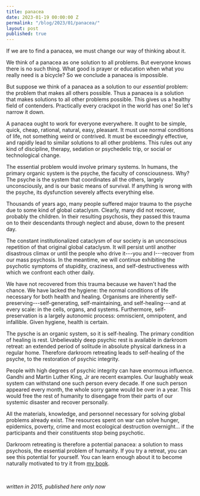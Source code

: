 ```yaml
---
title: panacea
date: 2023-01-19 00:00:00 Z
permalink: "/blog/2023/01/panacea/"
layout: post
published: true
---
```


If we are to find a panacea, we must change our way of thinking about it.

We think of a panacea as one solution to all problems. But everyone knows there is no such thing. What good is prayer or education when what you really need is a bicycle? So we conclude a panacea is impossible.

But suppose we think of a panacea as a solution to our _essential_ problem: the problem that makes all others possible. Thus a panacea is a solution that makes solutions to all other problems possible. This gives us a healthy field of contenders. Practically every crackpot in the world has one! So let's narrow it down.

A panacea ought to work for everyone everywhere. It ought to be simple, quick, cheap, rational, natural, easy, pleasant. It must use normal conditions of life, not something weird or contrived. It must be exceedingly effective, and rapidly lead to similar solutions to all other problems. This rules out any kind of discipline, therapy, sedation or psychedelic trip, or social or technological change.

The essential problem would involve primary systems. In humans, the primary organic system is the psyche, the faculty of consciousness. Why? The psyche is the system that coordinates all the others, largely unconsciously, and is our basic means of survival. If anything is wrong with the psyche, its dysfunction severely affects everything else.

Thousands of years ago, many people suffered major trauma to the psyche due to some kind of global cataclysm. Clearly, many did not recover, probably the children. In their resulting psychosis, they passed this trauma on to their descendants through neglect and abuse, down to the present day.

The constant institutionalized cataclysm of our society is an unconscious repetition of that original global cataclysm. It will persist until another disastrous climax or until the people who drive it---you and I---recover from our mass psychosis. In the meantime, we will continue exhibiting the psychotic symptoms of stupidity, craziness, and self-destructiveness with which we confront each other daily.

We have not recovered from this trauma because we haven't had the chance. We have lacked the hygiene: the normal conditions of life necessary for both health and healing. Organisms are inherently self-preserving---self-generating, self-maintaining, and self-healing---and at every scale: in the cells, organs, and systems. Furthermore, self-preservation is a largely autonomic process: omniscient, omnipotent, and infallible. Given hygiene, health is certain.

The pysche is an organic system, so it is self-healing. The primary condition of healing is rest. Unbelievably deep psychic rest is available in darkroom retreat: an extended period of solitude in absolute physical darkness in a regular home. Therefore darkroom retreating leads to self-healing of the psyche, to the restoration of psychic integrity.

People with high degrees of psychic integrity can have enormous influence. Gandhi and Martin Luther King, Jr are recent examples. Our laughably weak system can withstand one such person every decade. If one such person appeared every month, the whole sorry game would be over in a year. This would free the rest of humanity to disengage from their parts of our systemic disaster and recover personally.

All the materials, knowledge, and personnel necessary for solving global problems already exist. The resources spent on war can solve hunger, epidemics, poverty, crime and most ecological destruction overnight... if the participants and their constituents stop being psychotic.

Darkroom retreating is therefore a potential panacea: a solution to mass psychosis, the essential problem of humanity. If you try a retreat, you can see this potential for yourself. You can learn enough about it to become naturally motivated to try it from [my book](/).

&nbsp;

_written in 2015, published here only now_
